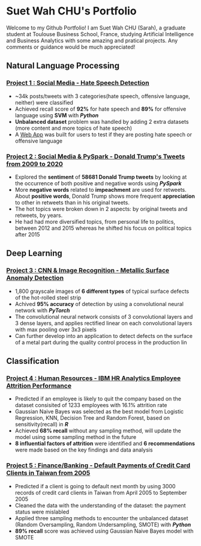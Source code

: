 # Suet Wah CHU's Portfolio
Welcome to my Github Portfolio! I am Suet Wah CHU (Sarah), a graduate student at Toulouse Business School, France, studying Artificial Intelligence and Business Analytics with some amazing and pratical projects. Any comments or guidance would be much appreciated!  

## Natural Language Processing
### [Project 1 : Social Media - Hate Speech Detection](https://github.com/Sarah-chu/AI-and-Big-Data-Project-Hate-Speech--1)
- ~34k posts/tweets with 3 categories(hate speech, offensive language, neither) were classified
- Achieved recall score of **92%** for hate speech and **89%** for offensive language using **SVM** with ***Python***
- **Unbalanced dataset** problem was handled by adding 2 extra datasets (more content and more topics of hate speech)
- A [Web App](https://hate-speech-detection-tbs.herokuapp.com/) was built for users to test if they are posting hate speech or offensive language

### [Project 2 : Social Media & PySpark - Donald Trump's Tweets from 2009 to 2020](https://github.com/Sarah-chu/NLP-PySpark-Donald-Trumps-Tweets)
- Explored the **sentiment** of **58681 Donald Trump tweets** by looking at the occurrence of both positive and negative words using ***PySpark***
- More **negative words** related to **impeachment** are used for retweets. About **positive words**, Donald Trump shows more frequent **appreciation** to other in retweets than in his original tweets.
- The hot topics were broken down in 2 aspects: by original tweets and retweets, by years.
- He had had more diversified topics, from personal life to politics, between 2012 and 2015 whereas he shifted his focus on political topics after 2015

## Deep Learning
### [Project 3 : CNN & Image Recognition - Metallic Surface Anomaly Detection](https://github.com/Sarah-chu/CNN-Metallic-Surface-Anomaly-Detection)
- 1,800 grayscale images of **6 different types** of typical surface defects of the hot-rolled steel strip
- Achived **95% accuracy** of detection by using a convolutional neural network with ***PyTorch***
- The convolutional neural network consists of 3 convolutional layers and 3 dense layers, and applies rectified linear on each convolutional layers with max pooling over 3x3 pixels
- Can further develop into an application to detect defects on the surface of a metal part during the quality control process in the production lin

## Classification
### [Project 4 : Human Resources - IBM HR Analytics Employee Attrition Performance](https://github.com/Sarah-chu/Classification-IBM-HR-Analytics-Employee-Attrition-Performance-)
- Predicted if an employee is likely to quit the company based on the dataset consisited of 1233 employees with 16.1% attrition rate 
- Gaussian Naive Bayes was selected as the best model from Logistic Regression, KNN, Decision Tree and Random Forest, based on sensitivity(recall) in ***R***
- Achieved **68% recall** without any sampling method, will update the model using some sampling method in the future
- **8 influential factors of attrition** were identified and **6 recommendations** were made based on the key findings and data analysis

### [Project 5 : Finance/Banking - Default Payments of Credit Card Clients in Taiwan from 2005](https://github.com/Sarah-chu/Classification-Credit-Card-Default-Payment)
- Predicted if a client is going to default next month by using 3000 records of credit card clients in Taiwan from April 2005 to September 2005 
- Cleaned the data with the understanding of the dataset: the payment status were mislabled
- Applied three sampling methods to encounter the unbalanced dataset (Random Oversampling, Random Undersampling, SMOTE) with ***Python***
- **89% recall** score was achieved using Gaussian Naive Bayes model with SMOTE
